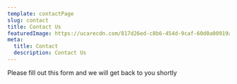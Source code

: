```yaml
---
template: contactPage
slug: contact
title: Contact Us
featuredImage: https://ucarecdn.com/817d26ed-c8b6-454d-9caf-60d0a00919a6/
meta:
  title: Contact
  description: Contact Us
---
```


Please fill out this form and we will get back to you shortly
